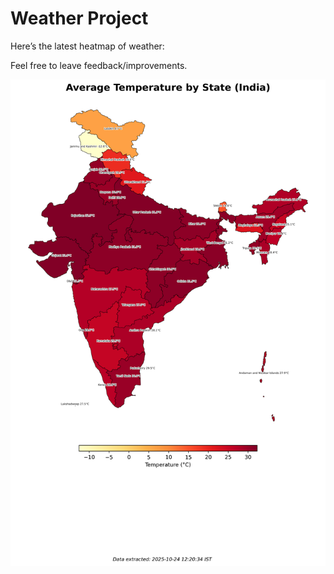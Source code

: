 # Weather Project

Here’s the latest heatmap of weather:

Feel free to leave feedback/improvements.

![India Heatmap](docs/assets/india_heatmap.png?v=FB21BC)
